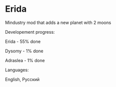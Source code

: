 # Erida
Mindustry mod that adds a new planet with 2 moons

Developement progress:

Erida - 55% done

Dysomy - 1% done

Adraslea - 1% done



Languages:

English, Русский

